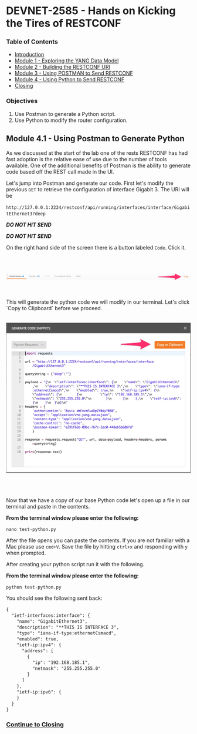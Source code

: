 # DEVNET-2585 - Hands on Kicking the Tires of RESTCONF

### Table of Contents
- [Introduction](DEVNET-2585-Intro.md)
- [Module 1 - Exploring the YANG Data Model](DEVNET-2585-M1.md)
- [Module 2 - Building the RESTCONF URI](DEVNET-2585-M2.md)
- [Module 3 - Using POSTMAN to Send RESTCONF](DEVNET-2585-M3.md)
- [Module 4 - Using Python to Send RESTCONF](DEVNET-2585-M4.md)
- [Closing](DEVNET-2585-Close.md)

### Objectives

1. Use Postman to generate a Python script.
2. Use Python to modify the router configuration.

## Module 4.1 - Using Postman to Generate Python

As we discussed at the start of the lab one of the rests RESTCONF has had fast adoption is the relative ease of use due to the number of tools available. One of the additional benefits of Postman is the ability to generate code based off the REST call made in the UI. 

Let's jump into Postman and generate our code. First let's modify the previous `GET` to retrieve the configuration of interface Gigabit 3. The URI will be

`http://127.0.0.1:2224/restconf/api/running/interfaces/interface/GigabitEthernet3?deep`

***DO NOT HIT SEND***

***DO NOT HIT SEND***

On the right hand side of the screen there is a button labeled `Code`. Click it.

<br>
<br>

![postman8](assets/postman-lab-8.jpg)

<br>
<br>
This will generate the python code we will modify in our terminal. Let's click `Copy to Clipboard` before we proceed.

<br>
<br>

![postman9](assets/postman-lab-9.jpg)

<br>
<br>


Now that we have a copy of our base Python code let's open up a file in our terminal and paste in the contents.

**From the terminal window please enter the following:**

```
nano test-python.py
```

After the file opens you can paste the contents. If you are not familiar with a Mac please use `cmd+V`. Save the file by hitting `ctrl+x` and responding with `y` when prompted.

After creating your python script run it with the following.

**From the terminal window please enter the following:**

```
python test-python.py
```

You should see the following sent back:

```
{
  "ietf-interfaces:interface": {
    "name": "GigabitEthernet3",
    "description": "**THIS IS INTERFACE 3",
    "type": "iana-if-type:ethernetCsmacd",
    "enabled": true,
    "ietf-ip:ipv4": {
      "address": [
        {
          "ip": "192.168.185.1",
          "netmask": "255.255.255.0"
        }
      ]
    },
    "ietf-ip:ipv6": {
    }
  }
}
```


### [Continue to Closing](DEVNET-2585-Close.md)